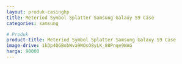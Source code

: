 ```yaml
---
layout: produk-casinghp
title: Meteriod Symbol Splatter Samsung Galaxy S9 Case
categories: samsung

# Produk
product-title: Meteriod Symbol Splatter Samsung Galaxy S9 Case
image-drive: 1kDp4QGBobWva9WOsO8yLK_80Pnqe9WAG
harga: 90000
---
```

